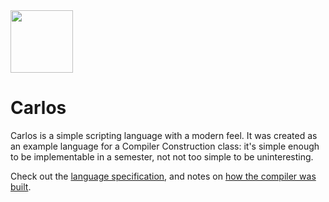 <img src="https://raw.githubusercontent.com/rtoal/carlos-lang/main/docs/carlos-logo.png" width=100 height=100>

# Carlos

Carlos is a simple scripting language with a modern feel. It was created as an example language for a Compiler Construction class: it's simple enough to be implementable in a semester, not not too simple to be uninteresting.

Check out the [language specification](https://cs.lmu.edu/~ray/notes/carlos/), and notes on [how the compiler was built](https://cs.lmu.edu/~ray/notes/howtowriteacompiler/).
